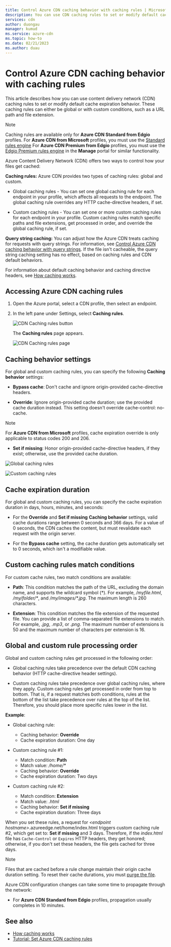 ```yaml
---
title: Control Azure CDN caching behavior with caching rules | Microsoft Docs
description: You can use CDN caching rules to set or modify default cache expiration behavior both globally and with conditions, such as a URL path and file extensions.
services: cdn
author: duongau
manager: kumud
ms.service: azure-cdn
ms.topic: how-to
ms.date: 02/21/2023
ms.author: duau
---
```


# Control Azure CDN caching behavior with caching rules

This article describes how you can use content delivery network (CDN) caching rules to set or modify default cache expiration behavior. These caching rules can either be global or with custom conditions, such as a URL path and file extension.

> [!NOTE] 
> Caching rules are available only for **Azure CDN Standard from Edgio** profiles. For **Azure CDN from Microsoft** profiles, you must use the [Standard rules engine](cdn-standard-rules-engine-reference.md) For **Azure CDN Premium from Edgio** profiles, you must use the [Edgio Premium rules engine](./cdn-verizon-premium-rules-engine.md) in the **Manage** portal for similar functionality.
 
Azure Content Delivery Network (CDN) offers two ways to control how your files get cached:

**Caching rules:** Azure CDN provides two types of caching rules: global and custom.

- Global caching rules - You can set one global caching rule for each endpoint in your profile, which affects all requests to the endpoint. The global caching rule overrides any HTTP cache-directive headers, if set.

- Custom caching rules - You can set one or more custom caching rules for each endpoint in your profile. Custom caching rules match specific paths and file extensions, get processed in order, and override the global caching rule, if set. 

**Query string caching:** You can adjust how the Azure CDN treats caching for requests with query strings. For information, see [Control Azure CDN caching behavior with query strings](cdn-query-string.md). If the file isn't cacheable, the query string caching setting has no effect, based on caching rules and CDN default behaviors.

For information about default caching behavior and caching directive headers, see [How caching works](cdn-how-caching-works.md). 

## Accessing Azure CDN caching rules

1. Open the Azure portal, select a CDN profile, then select an endpoint.

2. In the left pane under Settings, select **Caching rules**.

   ![CDN Caching rules button](./media/cdn-caching-rules/cdn-caching-rules-btn.png)

   The **Caching rules** page appears.

   ![CDN Caching rules page](./media/cdn-caching-rules/cdn-caching-rules-page.png)


## Caching behavior settings
For global and custom caching rules, you can specify the following **Caching behavior** settings:

- **Bypass cache**: Don't cache and ignore origin-provided cache-directive headers.

- **Override**: Ignore origin-provided cache duration; use the provided cache duration instead. This setting doesn't override cache-control: no-cache.

> [!NOTE] 
> For **Azure CDN from Microsoft** profiles, cache expiration override is only applicable to status codes 200 and 206. 

- **Set if missing**: Honor origin-provided cache-directive headers, if they exist; otherwise, use the provided cache duration.

![Global caching rules](./media/cdn-caching-rules/cdn-global-caching-rules.png)

![Custom caching rules](./media/cdn-caching-rules/cdn-custom-caching-rules.png)



## Cache expiration duration
For global and custom caching rules, you can specify the cache expiration duration in days, hours, minutes, and seconds:

- For the **Override** and **Set if missing** **Caching behavior** settings, valid cache durations range between 0 seconds and 366 days. For a value of 0 seconds, the CDN caches the content, but must revalidate each request with the origin server.

- For the **Bypass cache** setting, the cache duration gets automatically set to 0 seconds, which isn't a modifiable value.

## Custom caching rules match conditions

For custom cache rules, two match conditions are available:
 
- **Path**: This condition matches the path of the URL, excluding the domain name, and supports the wildcard symbol (\*). For example, _/myfile.html_, _/my/folder/*_, and _/my/images/*.jpg_. The maximum length is 260 characters.

- **Extension**: This condition matches the file extension of the requested file. You can provide a list of comma-separated file extensions to match. For example, _.jpg_, _.mp3_, or _.png_. The maximum number of extensions is 50 and the maximum number of characters per extension is 16. 

## Global and custom rule processing order
Global and custom caching rules get processed in the following order:

- Global caching rules take precedence over the default CDN caching behavior (HTTP cache-directive header settings). 

- Custom caching rules take precedence over global caching rules, where they apply. Custom caching rules get processed in order from top to bottom. That is, if a request matches both conditions, rules at the bottom of the list take precedence over rules at the top of the list. Therefore, you should place more specific rules lower in the list.

**Example**:
- Global caching rule: 
   - Caching behavior: **Override**
   - Cache expiration duration: One day

- Custom caching rule #1:
   - Match condition: **Path**
   - Match value: _/home/*_
   - Caching behavior: **Override**
   - Cache expiration duration: Two days

- Custom caching rule #2:
   - Match condition: **Extension**
   - Match value: _.html_
   - Caching behavior: **Set if missing**
   - Cache expiration duration: Three days

When you set these rules, a request for _&lt;endpoint hostname&gt;_.azureedge.net/home/index.html triggers custom caching rule #2, which get set to: **Set if missing** and 3 days. Therefore, if the *index.html* file has `Cache-Control` or `Expires` HTTP headers, they get honored; otherwise, if you don't set these headers, the file gets cached for three days.

> [!NOTE] 
> Files that are cached before a rule change maintain their origin cache duration setting. To reset their cache durations, you must [purge the file](cdn-purge-endpoint.md). 
>
> Azure CDN configuration changes can take some time to propagate through the network: 
> - For **Azure CDN Standard from Edgio** profiles, propagation usually completes in 10 minutes.  
>

## See also

- [How caching works](cdn-how-caching-works.md)
- [Tutorial: Set Azure CDN caching rules](cdn-caching-rules-tutorial.md)
